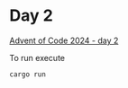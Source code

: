 # Day 2

[Advent of Code 2024 - day 2](https://adventofcode.com/2024/day/2)

To run execute

```
cargo run
```
